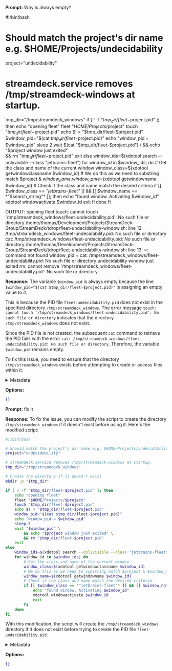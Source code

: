 **Prompt:**
Why is  always empty?

#!/bin/bash

# Should match the project's dir name e.g. $HOME/Projects/undecidability
project="undecidability"

# streamdeck.service removes /tmp/streamdeck-windows at startup.
tmp_dir="/tmp/streamdeck_windows"
if [ ! -f "$tmp_dir/fleet-$project.pid" ]; then
    echo "opening fleet"
    fleet "$HOME/Projects/$project"
    touch "$tmp_dir/fleet-$project.pid"
    echo $! > "$tmp_dir/fleet-$project.pid"
    $window_pid="$(cat $tmp_dir/fleet-$project.pid)"
    echo "window_pid = $window_pid"
    sleep 2
    wait $(cat "$tmp_dir/fleet-$project.pid") \
        && echo "$project window just exited" \
        && rm "$tmp_dir/fleet-$project.pid"
    exit
else
    window_ids=$(xdotool search --onlyvisible --class "jetbrains-fleet")
    for window_id in $window_ids; do
        # Get the class and name of the current window
        window_class=$(xdotool getwindowclassname $window_id)
        # We do this as we need to substring match $project & $window_name.
        window_name=$(xdotool getwindowname $window_id)
        # Check if the class and name match the desired criteria
        if [[ $window_class == *"jetbrains-fleet"* ]] && [[ $window_name == *"$search_string"* ]]; then
            echo "found window. Activating $window_id"
            xdotool windowactivate $window_id
            exit
        fi
    done
fi

OUTPUT:
opening fleet
touch: cannot touch '/tmp/streamdeck_windows/fleet-undecidability.pid': No such file or directory
/home/thomas/Development/Projects/StreamDeck-Group/StreamDeck/tdrop/fleet-undecidability-window.sh: line 12: /tmp/streamdeck_windows/fleet-undecidability.pid: No such file or directory
cat: /tmp/streamdeck_windows/fleet-undecidability.pid: No such file or directory
/home/thomas/Development/Projects/StreamDeck-Group/StreamDeck/tdrop/fleet-undecidability-window.sh: line 13: =: command not found
window_pid = 
cat: /tmp/streamdeck_windows/fleet-undecidability.pid: No such file or directory
undecidability window just exited
rm: cannot remove '/tmp/streamdeck_windows/fleet-undecidability.pid': No such file or directory

**Response:**
The variable `$window_pid` is always empty because the line `$window_pid="$(cat $tmp_dir/fleet-$project.pid)"` is assigning an empty value to it. 

This is because the PID file `fleet-undecidability.pid` does not exist in the specified directory `/tmp/streamdeck_windows`. The error message `touch: cannot touch '/tmp/streamdeck_windows/fleet-undecidability.pid': No such file or directory` indicates that the directory `/tmp/streamdeck_windows` does not exist.

Since the PID file is not created, the subsequent `cat` command to retrieve the PID fails with the error `cat: /tmp/streamdeck_windows/fleet-undecidability.pid: No such file or directory`. Therefore, the variable `$window_pid` remains empty.

To fix this issue, you need to ensure that the directory `/tmp/streamdeck_windows` exists before attempting to create or access files within it.

<details><summary>Metadata</summary>

- Duration: 25097 ms
- Datetime: 2023-10-17T14:52:07.133545
- Model: gpt-3.5-turbo-0613

</details>

**Options:**
```json
{}
```

**Prompt:**
fix it

**Response:**
To fix the issue, you can modify the script to create the directory `/tmp/streamdeck_windows` if it doesn't exist before using it. Here's the modified script:

```bash
#!/bin/bash

# Should match the project's dir name e.g. $HOME/Projects/undecidability
project="undecidability"

# streamdeck.service removes /tmp/streamdeck-windows at startup.
tmp_dir="/tmp/streamdeck_windows"

# Create the directory if it doesn't exist
mkdir -p "$tmp_dir"

if [ ! -f "$tmp_dir/fleet-$project.pid" ]; then
    echo "opening fleet"
    fleet "$HOME/Projects/$project"
    touch "$tmp_dir/fleet-$project.pid"
    echo $! > "$tmp_dir/fleet-$project.pid"
    window_pid="$(cat $tmp_dir/fleet-$project.pid)"
    echo "window_pid = $window_pid"
    sleep 2
    wait "$window_pid" \
        && echo "$project window just exited" \
        && rm "$tmp_dir/fleet-$project.pid"
    exit
else
    window_ids=$(xdotool search --onlyvisible --class "jetbrains-fleet")
    for window_id in $window_ids; do
        # Get the class and name of the current window
        window_class=$(xdotool getwindowclassname $window_id)
        # We do this as we need to substring match $project & $window_name.
        window_name=$(xdotool getwindowname $window_id)
        # Check if the class and name match the desired criteria
        if [[ $window_class == *"jetbrains-fleet"* ]] && [[ $window_name == *"$search_string"* ]]; then
            echo "found window. Activating $window_id"
            xdotool windowactivate $window_id
            exit
        fi
    done
fi
```

With this modification, the script will create the `/tmp/streamdeck_windows` directory if it does not exist before trying to create the PID file `fleet-undecidability.pid`.

<details><summary>Metadata</summary>

- Duration: 57196 ms
- Datetime: 2023-10-17T14:53:31.177421
- Model: gpt-3.5-turbo-0613

</details>

**Options:**
```json
{}
```

